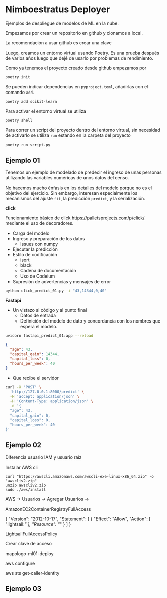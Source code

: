 # Nimboestratus Deployer

Ejemplos de despliegue de modelos de ML en la nube.

Empezamos por crear un repositorio en github y clonamos a local.

La recomendación a usar github es crear una clave 

Luego, creamos un entorno virtual usando Poetry. Es una prueba después de
varios años luego que dejé de usarlo por problemas de rendimiento.

Como ya tenemos el proyecto creado desde github empezamos por

```bash
poetry init
```

Se pueden indicar dependencias en `pyproject.toml`, añadirlas con el comando `add`.

```bash
poetry add scikit-learn
```

Para activar el entorno virtual se utiliza

```bash
poetry shell
```

Para correr un script del proyecto dentro del entorno virtual, sin necesidad de
activarlo se utiliza `run` estando en la carpeta del proyecto

```bash
poetry run script.py
```


## Ejemplo 01

Tenemos un ejemplo de modelado de predecir el ingreso de unas personas
utilizando las variables numéricas de unos datos del censo.

No hacemos mucho énfasis en los detalles del modelo porque no es el objetivo del
ejercicio. Sin embargo, interesan especialmente los mecanismos del ajuste `fit`,
la predicción `predict`, y la serialización.

**click**

Funcionamiento básico de click https://palletsprojects.com/p/click/ mediante el
uso de decoradores.

- Carga del modelo
- Ingreso y preparación de los datos
  - Issues con numpy
- Ejecutar la predicción
- Estilo de codificación
  - isort
  - black
  - Cadena de documentación
  - Uso de Codeium
- Supresión de advertencias y mensajes de error

```bash
python click_predict_01.py -i "43,14344,0,40"
```

**Fastapi**


- Un vistazo al código y al punto final
  - Datos de entrada
  - Definición del modelo de dato y concordancia con los nombres que espera el modelo.

```bash
uvicorn fastapi_predict_01:app --reload
```



```json
{
  "age": 43,
  "capital_gain": 14344,
  "capital_loss": 0,
  "hours_per_week": 40
}
```

- Que recibe el servidor

```bash
curl -X 'POST' \
  'http://127.0.0.1:8000/predict' \
  -H 'accept: application/json' \
  -H 'Content-Type: application/json' \
  -d '{
  "age": 43,
  "capital_gain": 0,
  "capital_loss": 0,
  "hours_per_week": 40
}'
```


## Ejemplo 02

Diferencia usuario IAM y usuario raíz


Instalar AWS cli

```shell
curl "https://awscli.amazonaws.com/awscli-exe-linux-x86_64.zip" -o "awscliv2.zip"
unzip awscliv2.zip
sudo ./aws/install
```

AWS -> Usuarios -> Agregar Usuarios -> 

AmazonEC2ContainerRegistryFullAccess

{
 "Version": "2012-10-17",
 "Statement": [
 {
 "Effect": "Allow",
 "Action": [
 "lightsail:*"
 ],
 "Resource": "*"
 }
 ]
}


LightsailFullAccessPolicy

Crear clave de acceso

mapologo-ml01-deploy

aws configure

aws sts get-caller-identity 





## Ejemplo 03